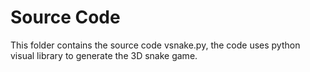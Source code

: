 # Source Code
This folder contains the source code vsnake.py, the code uses python visual library to generate the 3D snake game. 

